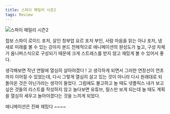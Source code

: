 ```yaml
---
title: 스파이 패밀리 시즌2
tags: Review
---
```


![스파이 패밀리 시즌2](https://github.com/hoonjanglee/hoonjanglee.github.io/assets/50545088/1d2670e4-d307-4176-b212-c7b8a69abedb)

첩보 스파이 로이드 포저, 살인 청부업 요르 포저 부인, 사람 마음을 읽는 아냐 포저, 냄새로 미래를 볼 수 있는 강아지 본드
전체적으로 애니메이션의 완성도가 높고, 구성 자체가 옴니버스식으로 구성되기 때문에 크게 스트레스를 받지 않고 재밌게 볼 수 있어서 좋다.

생각해보면 작년 연말에 열심히 살아야겠다 ! 고 생각하게 되면서 그러한 연장선이 연초까지 이어질 수 있었는데, 다시 그렇게 열심히 살고 있는 것이 아니라 다시 원래대로 되돌아온 것은 아닌가라는 생각이 들었다. 그럼에도 불고하고 놀 때도 넷플릭스 내가 보고 싶은 것들의 리스트를 작성하지 않고 놀다보면 유튜브, 릴스만 보게 되는데 놀 때도 계획을 열심히 세우고 놀아야겠다는 것을 느끼게 되었다.

애니메이션은 진짜 재밌다 ~~~~